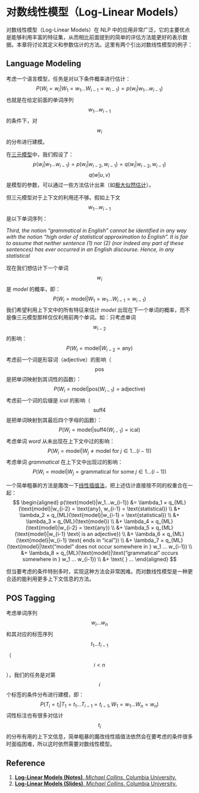 # 对数线性模型（Log-Linear Models）

对数线性模型（Log-Linear Models）在 NLP 中的应用非常广泛，它的主要优点是能够利用丰富的特征集，从而相比前面提到的简单的评估方法能更好的表示数据。本章将讨论其定义和参数估计的方法。这里有两个引出对数线性模型的例子：



## Language Modeling

考虑一个语言模型，任务是对以下条件概率进行估计：
$$
P(W_i=w_i|W_1=w_1...W_{i-1}=w_{i-1})=p(w_i|w_1...w_{i-1})
$$
也就是在给定前面的单词序列 $$w_1...w_{i-1}$$ 的条件下，对 $$w_i$$ 的分布进行建模。

在[三元模型](/nlp/statistical-nlp/language-modeling/trigram-language-models/)中，我们假设了：
$$
p(w_i|w_1...w_{i-1})=p(w_i|w_{i-2},w_{i-1})=q(w_i|w_{i-2},w_{i-1})
$$
$$q(w|u,v)$$ 是模型的参数，可以通过一些方法估计出来（如[极大似然估计](/nlp/statistical-nlp/language-modeling/trigram-language-models/#maximum-likelihood-parameter-estimates)）。

但三元模型对于上下文的利用还不够。假如上下文 $$w_1...w_{i-1}$$ 是以下单词序列：

*Third, the notion “grammatical in English” cannot be identified in any way with the notion “high order of statistical approximation to English”. It is fair to assume that neither sentence (1) nor (2) (nor indeed any part of these sentences) has ever occurred in an English discourse. Hence, in any statistical*

现在我们想估计下一个单词 $$w_i$$ 是 *model* 的概率，即：
$$
P(W_i=\text{model}|W_1=w_1...W_{i-1}=w_{i-1})
$$
我们希望利用上下文中的所有特征来估计 *model* 出现在下一个单词的概率，而不是像三元模型那样仅仅利用前两个单词。如：只考虑单词 $$w_{i-2}$$ 的影响：
$$
P(W_i = \text{model}|W_{i-2} = \text{any})
$$
考虑前一个词是形容词（adjective）的影响（$$\text{pos}$$ 是把单词映射到其词性的函数）：
$$
P(W_i = \text{model}|\text{pos}(W_{i-1}) = \text{adjective})
$$
考虑前一个词的后缀是 *ical* 的影响（$$\text{suff4}$$ 是把单词映射到其最后四个字母的函数）：
$$
P(W_i = \text{model}|\text{suff4}(W_{i-1}) = \text{ical})
$$
考虑单词 *word* 从未出现在上下文中过的影响：
$$
P(W_i = \text{model}|W_j \not= \text{model  for } j \in {1 ...(i-1)})
$$
考虑单词 *grammatical* 在上下文中出现过的影响：
$$
P(W_i = \text{model}|W_j = \text{grammatical  for some } j \in {1 ...(i-1)})
$$

一个简单粗暴的方法是魔改一下[线性插值法](/nlp/statistical-nlp/language-modeling/smoothed-estimation-of-trigram-models/#linear-interpolation)，把上述估计直接按不同的权重合在一起：
$$
\begin{aligned}
p(\text{model}|w_1...w_{i-1}) &= \lambda_1 × q_{ML}(\text{model}|w_{i-2} = \text{any}, w_{i-1} = \text{statistical}) \\
&+ \lambda_2 × q_{ML}(\text{model}|w_{i-1} = \text{statistical}) \\
&+ \lambda_3 × q_{ML}(\text{model}) \\
&+ \lambda_4 × q_{ML}(\text{model}|w_{i-2} = \text{any}) \\
&+ \lambda_5 × q_{ML}(\text{model}|w_{i-1} \text{ is an adjective}) \\
&+ \lambda_6 × q_{ML}(\text{model}|w_{i-1} \text{ ends in “ical”}) \\
&+ \lambda_7 × q_{ML}(\text{model}|\text{“model” does not occur somewhere in } w_1 ... w_{i-1}) \\
&+ \lambda_8 × q_{ML}(\text{model}|\text{“grammatical” occurs somewhere in } w_1 ... w_{i-1}) \\
&+ \text{ } ...
\end{aligned}
$$

但当要考虑的条件特别多时，实现这种方法会非常困难。而对数线性模型是一种更合适的能利用更多上下文信息的方法。



## POS Tagging

考虑单词序列 $$w_i...w_n$$ 和其对应的标签序列 $$t_1...t_{i-1}$$（$$i<n$$），我们的任务是对第 $$i$$ 个标签的条件分布进行建模，即：
$$
P(T_i = t_i|T_1 = t_1 . . . T_{i-1} = t_{i-1}, W_1 = w_1 . . . W_n = w_n)
$$
词性标注也有很多对估计 $$t_i$$ 的分布有用的上下文信息，简单粗暴的魔改线性插值法依然会在要考虑的条件很多时面临困难，所以这时依然需要对数线性模型。



## Reference

1. [**Log-Linear Models (Notes)**. *Michael Collins*. Columbia University.](http://www.cs.columbia.edu/~mcollins/loglinear.pdf)
2. [**Log-Linear Models (Slides)**. *Michael Collins*. Columbia University.](http://www.cs.columbia.edu/~mcollins/cs4705-spring2019/slides/loglinear-slides.pdf)